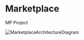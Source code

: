 # Marketplace

MP Project

![MarketplaceArchitectureDiagram](https://user-images.githubusercontent.com/47374783/111879931-01dc5180-897f-11eb-84c9-2e5dc8c217ee.png)
